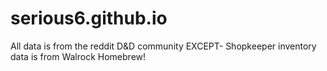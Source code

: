 # serious6.github.io
All data is from the reddit D&D community
EXCEPT-
Shopkeeper inventory data is from Walrock Homebrew!
